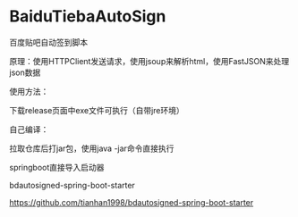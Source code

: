 # BaiduTiebaAutoSign
百度贴吧自动签到脚本

原理：使用HTTPClient发送请求，使用jsoup来解析html，使用FastJSON来处理json数据

使用方法：

下载release页面中exe文件可执行（自带jre环境）

自己编译：

拉取仓库后打jar包，使用java -jar命令直接执行

springboot直接导入启动器

bdautosigned-spring-boot-starter

https://github.com/tianhan1998/bdautosigned-spring-boot-starter

